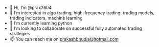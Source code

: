 - 👋 Hi, I’m @prax2604
- 👀 I’m interested in algo trading, high-frequency trading, trading models, trading indicators, machine learning
- 🌱 I’m currently learning python
- 💞️ I’m looking to collaborate on successful fully automated trading strategies
- 📫 You can reach me on prakashbhudia@hotmail.com

<!---
prax2604/prax2604 is a ✨ special ✨ repository because its `README.md` (this file) appears on your GitHub profile.
You can click the Preview link to take a look at your changes.
--->
